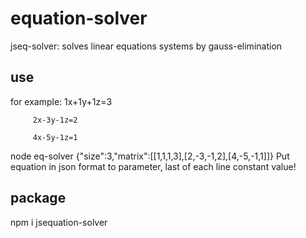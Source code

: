 # equation-solver

jseq-solver: solves linear equations systems by gauss-elimination

## use
for example:
         1x+1y+1z=3
         
         2x-3y-1z=2
         
         4x-5y-1z=1


node eq-solver {\"size\":3,\"matrix\":[[1,1,1,3],[2,-3,-1,2],[4,-5,-1,1]]}
Put equation in json format to parameter, last of each line constant value! 

## package 
npm i jsequation-solver



